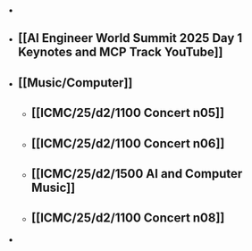 -
- ## [[AI Engineer World Summit 2025 Day 1 Keynotes and MCP Track YouTube]]
- ## [[Music/Computer]]
	- ## [[ICMC/25/d2/1100 Concert n05]]
	- ## [[ICMC/25/d2/1100 Concert n06]]
	- ## [[ICMC/25/d2/1500 AI and Computer Music]]
	- ## [[ICMC/25/d2/1100 Concert n08]]
-